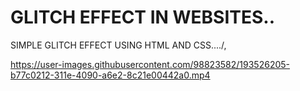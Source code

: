 # GLITCH EFFECT IN WEBSITES..
SIMPLE GLITCH EFFECT USING HTML AND CSS..../,

https://user-images.githubusercontent.com/98823582/193526205-b77c0212-311e-4090-a6e2-8c21e00442a0.mp4
